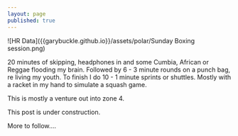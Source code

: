 ```yaml
---
layout: page
published: true
---
```

![HR Data]({{garybuckle.github.io}}/assets/polar/Sunday Boxing session.png)


20 minutes of skipping, headphones in and some Cumbia, African or Reggae flooding my brain.
Followed by 6 - 3 minute rounds on a punch bag, re living my youth.
To finish I do 10 - 1 minute sprints or shuttles. Mostly with a racket in my hand to simulate a squash game.

This is mostly a venture out into zone 4.

This post is under construction.

More to follow....